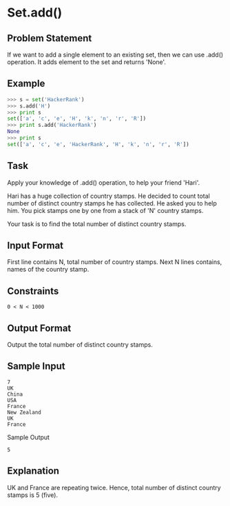 # Set.add()

## Problem Statement

If we want to add a single element to an existing set, then we can use .add() operation.
It adds element to the set and returns 'None'.

## Example
```python
>>> s = set('HackerRank')
>>> s.add('H')
>>> print s
set(['a', 'c', 'e', 'H', 'k', 'n', 'r', 'R'])
>>> print s.add('HackerRank')
None
>>> print s
set(['a', 'c', 'e', 'HackerRank', 'H', 'k', 'n', 'r', 'R'])
```
## Task

Apply your knowledge of .add() operation, to help your friend 'Hari'.

Hari has a huge collection of country stamps. He decided to count total number of distinct country stamps he has collected. He asked you to help him. You pick stamps one by one from a stack of 'N' country stamps.

Your task is to find the total number of distinct country stamps.

## Input Format

First line contains N, total number of country stamps.
Next N lines contains, names of the country stamp.
## Constraints
```
0 < N < 1000
```
## Output Format

Output the total number of distinct country stamps.

## Sample Input
```
7
UK
China
USA
France
New Zealand
UK
France
```
Sample Output
```
5
```
## Explanation

UK and France are repeating twice. Hence, total number of distinct country stamps is 5 (five).

